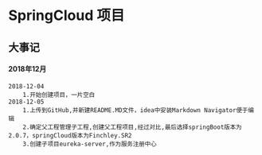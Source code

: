 # SpringCloud 项目
## 大事记
#### 2018年12月
```201812
2018-12-04
    1.开始创建项目，一片空白
2018-12-05
    1.上传到GitHub,并新建README.MD文件，idea中安装Markdown Navigator便于编辑
    2.确定父工程管理子工程,创建父工程项目,经过对比,最后选择springBoot版本为2.0.7，springCloud版本为Finchley.SR2
    3.创建子项目eureka-server,作为服务注册中心

```
